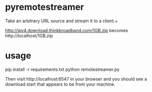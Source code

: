 pyremotestreamer
================

Take an arbitrary URL source and stream it to a client.+

http://ipv4.download.thinkbroadband.com/1GB.zip becomes http://localhost/1GB.zip

usage
=====

pip install -r requirements.txt
python remotestreamer.py

Then visit http://localhost:6547 in your browser and you should see a download start that appears to be from your machine.
